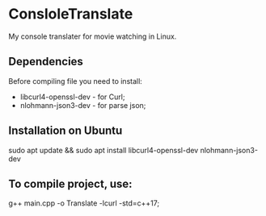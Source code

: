 # ConsloleTranslate
My console translater for movie watching in Linux.

## Dependencies
Before compiling file you need to install:
  - libcurl4-openssl-dev - for Curl;
  - nlohmann-json3-dev - for parse json;

## Installation on Ubuntu
  sudo apt update && sudo apt install libcurl4-openssl-dev nlohmann-json3-dev

## To compile project, use:
  g++ main.cpp -o Translate -lcurl -std=c++17;

